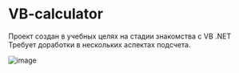 # VB-calculator

Проект создан в учебных целях на стадии знакомства с VB .NET
Требует доработки в нескольких аспектах подсчета.

![image](https://github.com/octantus/VB-calculator/assets/65022781/b93d54c7-ddb8-47b3-ab49-8301fcbb39f1)
